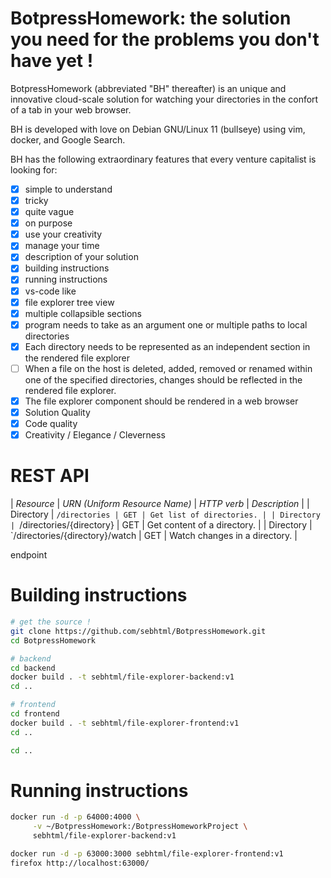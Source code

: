 # BotpressHomework: the solution you need for the problems you don't have yet !

BotpressHomework (abbreviated "BH" thereafter) is an unique and innovative cloud-scale solution
for watching your directories in the confort of a tab in your web browser.

BH is developed with love on Debian GNU/Linux 11 (bullseye) using vim, docker, and Google Search.

BH has the following extraordinary features that every venture capitalist is looking for:
- [x] simple to understand
- [x] tricky
- [x] quite vague
- [x] on purpose
- [x] use your creativity
- [x] manage your time
- [x] description of your solution
- [x] building instructions
- [x] running instructions
- [x] vs-code like
- [x] file explorer tree view
- [x] multiple collapsible sections
- [x] program needs to take as an argument one or multiple paths to local directories
- [x] Each directory needs to be represented as an independent section in the rendered file explorer
- [ ] When a file on the host is deleted, added, removed or renamed within one of the specified directories, changes should be reflected in the rendered file explorer.
- [x] The file explorer component should be rendered in a web browser
- [x] Solution Quality
- [x] Code quality
- [x] Creativity / Elegance / Cleverness

# REST API

| *Resource* | *URN (Uniform Resource Name)* | *HTTP verb* | *Description* |
| Directory | `/directories | GET | Get list of directories. |
| Directory | `/directories/{directory} | GET | Get content of a directory. |
| Directory | `/directories/{directory}/watch | GET | Watch changes in a directory. |

endpoint
# Building instructions

```bash
# get the source !
git clone https://github.com/sebhtml/BotpressHomework.git
cd BotpressHomework

# backend
cd backend
docker build . -t sebhtml/file-explorer-backend:v1
cd ..

# frontend
cd frontend
docker build . -t sebhtml/file-explorer-frontend:v1
cd ..

cd ..
```

# Running instructions

```bash
docker run -d -p 64000:4000 \
	 -v ~/BotpressHomework:/BotpressHomeworkProject \
	 sebhtml/file-explorer-backend:v1

docker run -d -p 63000:3000 sebhtml/file-explorer-frontend:v1
firefox http://localhost:63000/
```

